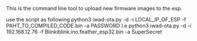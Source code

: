 
This is the command line tool to upload new firmware images to the esp.

use the script as following 
python3 iwad-ota.py -d -i LOCAL_IP_OF_ESP -f PAHT_TO_COMPILED_CODE.bin -a PASSWORD
I.e
python3 iwad-ota.py -d -i 192.168.12.76 -f Blinkiblink.ino.feather_esp32.bin -a SuperSecret 
